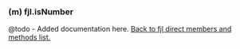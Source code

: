 ### (m) fjl.isNumber
@todo - Added documentation here.
[Back to fjl direct members and methods list.](#members-and-methods)

